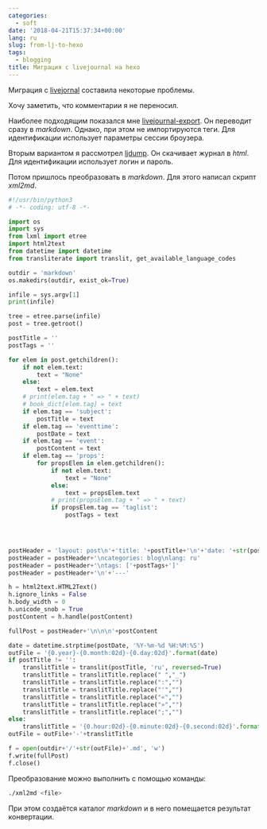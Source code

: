 ```yaml
---
categories:
  - soft
date: '2018-04-21T15:37:34+00:00'
lang: ru
slug: from-lj-to-hexo
tags:
  - blogging
title: Миграция с livejournal на hexo
---
```



Миграция с [livejornal](https://yamadharma.livejournal.com/) составила некоторые проблемы.

<!--more-->

Хочу заметить, что комментарии я не переносил.

Наиболее подходящим показался мне [livejournal-export](https://github.com/arty-name/livejournal-export). Он переводит сразу в _markdown_. Однако, при этом не импортируются теги. 
Для идентификации использует параметры сессии броузера.

Вторым вариантом я рассмотрел [ljdump](https://github.com/ghewgill/ljdump). Он скачивает журнал в _html_. Для идентификации использует логин и пароль.

Потом пришлось преобразовать в _markdown_. Для этого написал скрипт _xml2md_.
```python
#!/usr/bin/python3
# -*- coding: utf-8 -*-

import os
import sys
from lxml import etree
import html2text
from datetime import datetime
from transliterate import translit, get_available_language_codes

outdir = 'markdown'
os.makedirs(outdir, exist_ok=True)

infile = sys.argv[1]
print(infile)

tree = etree.parse(infile)
post = tree.getroot()

postTitle = ''
postTags = ''

for elem in post.getchildren():
    if not elem.text:
        text = "None"
    else:
        text = elem.text
    # print(elem.tag + " => " + text)
    # book_dict[elem.tag] = text
    if elem.tag == 'subject':
        postTitle = text
    if elem.tag == 'eventtime':
        postDate = text
    if elem.tag == 'event':
        postContent = text
    if elem.tag == 'props':
        for propsElem in elem.getchildren():
            if not elem.text:
                text = "None"
            else:
                text = propsElem.text
            # print(propsElem.tag + " => " + text)
            if propsElem.tag == 'taglist':
                postTags = text
            



postHeader = 'layout: post\n'+'title: '+postTitle+'\n'+'date: '+str(postDate)
postHeader = postHeader+'\ncategories: blog\nlang: ru'
postHeader = postHeader+'\ntags: ['+postTags+']'
postHeader = postHeader+'\n'+'---'

h = html2text.HTML2Text()
h.ignore_links = False
h.body_width = 0
h.unicode_snob = True
postContent = h.handle(postContent)

fullPost = postHeader+'\n\n\n'+postContent

date = datetime.strptime(postDate, '%Y-%m-%d %H:%M:%S')
outFile = '{0.year}-{0.month:02d}-{0.day:02d}'.format(date)
if postTitle != '':
    translitTitle = translit(postTitle, 'ru', reversed=True)
    translitTitle = translitTitle.replace(" ","_")
    translitTitle = translitTitle.replace(":","")
    translitTitle = translitTitle.replace("'","")
    translitTitle = translitTitle.replace("«","")
    translitTitle = translitTitle.replace("»","")
    translitTitle = translitTitle.replace(";","")
else:
    translitTitle = '{0.hour:02d}-{0.minute:02d}-{0.second:02d}'.format(date)
outFile = outFile+'-'+translitTitle

f = open(outdir+'/'+str(outFile)+'.md', 'w')
f.write(fullPost)
f.close()
```

Преобразование можно выполнить с помощью команды:
```bash
./xml2md <file>
```
При этом создаётся каталог _markdown_ и в него помещается результат конвертации.

